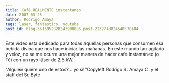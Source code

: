 ```yaml
---
title: Café REALMENTE instantaneo...
date: 2007-03-25
author: Rodrigo Amaya
tags: laser, fantastico, youtube
post_id: blog-3515952828243908885.post-2132743824540570484
---
```


Este vídeo esta dedicado para todas aquellas personas que consumen esa
      bebida divina que nos hace iniciar las mañanas. En este mundo tan agitado y veloz, no se me
      ocurre una mejor manera de hacer café instantáneo (o Té) con un rayo láser de 2,5
      kW.

"Alguien quiere uno de
      estos?... yo si!"Copyleft Rodrigo S. Amaya C. y el staff del Sr.
      Byte